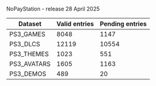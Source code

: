 NoPayStation - release 28 April 2025

|  Dataset  |Valid entries|Pending entries|
|-----------|-------------|---------------|
| PS3_GAMES |     8048    |      1147     |
|  PS3_DLCS |    12119    |     10554     |
| PS3_THEMES|     1023    |      551      |
|PS3_AVATARS|     1605    |      1163     |
| PS3_DEMOS |     489     |       20      |